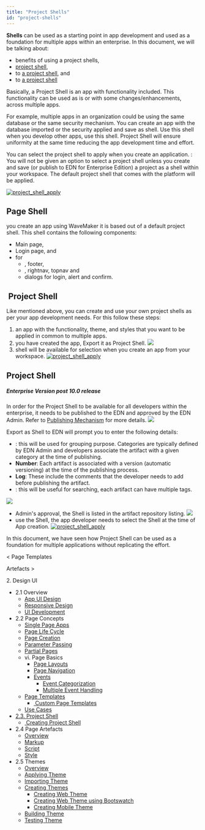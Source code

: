 ```yaml
---
title: "Project Shells"
id: "project-shells"
---
```


**Shells** can be used as a starting point in app development and used as a foundation for multiple apps within an enterprise. In this document, we will be talking about:

- benefits of using a project shells,
- [project shell](#default-shell),
- to [a project shell](#creating-shell), and
- to [a project shell](#publishing-shell)

Basically, a Project Shell is an app with functionality included. This functionality can be used as is or with some changes/enhancements, across multiple apps.

For example, multiple apps in an organization could be using the same database or the same security mechanism. You can create an app with the database imported or the security applied and save as shell. Use this shell when you develop other apps, use this shell. Project Shell will ensure uniformity at the same time reducing the app development time and effort.

You can select the project shell to apply when you create an application. : You will not be given an option to select a project shell unless you create and save (or publish to EDN for Enterprise Edition) a project as a shell within your workspace. The default project shell that comes with the platform will be applied.

[![project_shell_apply](../assets/project_shell_apply.png)](../assets/project_shell_apply.png)

## Page Shell

you create an app using WaveMaker it is based out of a default project shell. This shell contains the following components:

- Main page,
- Login page, and
- for
    - , footer,
    - , rightnav, topnav and
    - dialogs for login, alert and confirm.

##  Project Shell

Like mentioned above, you can create and use your own project shells as per your app development needs. For this follow these steps:

1. an app with the functionality, theme, and styles that you want to be applied in common to multiple apps.
2. you have created the app, Export it as Project Shell. [![](../assets/Publish_shell_ws.png)](../assets/Publish_shell_ws.png)
3. shell will be available for selection when you create an app from your workspace. [![project_shell_apply](../assets/project_shell_apply2.png)](../assets/project_shell_apply2.png)

## Project Shell

##### Enterprise Version post 10.0 release

In order for the Project Shell to be available for all developers within the enterprise, it needs to be published to the EDN and approved by the EDN Admin. Refer to [Publishing Mechanism](/learn/app-development/wavemaker-overview/artifacts-repository/#publishing) for more details. [![](../assets/Publish_shell.png)](../assets/Publish_shell.png)

Export as Shell to EDN will prompt you to enter the following details:

- : this will be used for grouping purpose. Categories are typically defined by EDN Admin and developers associate the artifact with a given category at the time of publishing.
- **Number**: Each artifact is associated with a version (automatic versioning) at the time of the publishing process.
- **Log**: These include the comments that the developer needs to add before publishing the artifact.
- : this will be useful for searching, each artifact can have multiple tags.

[![](../assets/shell_publish_edn.png)](../assets/shell_publish_edn.png)

- Admin's approval, the Shell is listed in the artifact repository listing. [![](../assets/Artifacts_shell_list.png)](../assets/Artifacts_shell_list.png)
- use the Shell, the app developer needs to select the Shell at the time of App creation. [![project_shell_apply](../assets/project_shell_apply2.png)](../assets/project_shell_apply2.png)

In this document, we have seen how Project Shell can be used as a foundation for multiple applications without replicating the effort.

< Page Templates

Artefacts >

2\. Design UI

- 2.1 Overview
    - [App UI Design](/learn/app-development/ui-design/design-overview/#app-ui-design)
    - [Responsive Design](/learn/app-development/ui-design/design-overview/#responsive-design)
    - [UI Development](/learn/app-development/ui-design/design-overview/#ui-development)
- 2.2 Page Concepts
    - [Single Page Apps](/learn/app-development/ui-design/page-concepts/)
    - [Page Life Cycle](/learn/app-development/ui-design/page-concepts/#page-lifecycle)
    - [Page Creation](/learn/app-development/ui-design/page-creation/)
    - [Parameter Passing](/learn/app-development/ui-design/page-creation/#page-parameters)
    - [Partial Pages](/learn/app-development/ui-design/page-concepts/partial-pages/)
    - vi. Page Basics
        - [Page Layouts](/learn/app-development/ui-design/page-concepts/page-layouts/#page-layouts)
        - [Page Navigation](/learn/app-development/ui-design/page-concepts/page-layouts/#page-navigation)
        - [Events](/learn/app-development/ui-design/page-concepts/page-layouts/#events)
            - [Event Categorization](/learn/app-development/ui-design/page-concepts/page-layouts/#event-categorization)
            - [Multiple Event Handling](/learn/app-development/ui-design/page-concepts/page-layouts/#multiple-events)
    - [Page Templates](/learn/app-development/ui-design/page-concepts/page-templates/#)
        - [ Custom Page Templates](/learn/app-development/ui-design/page-concepts/page-templates/#creating-page-templates)
    - [Use Cases](/learn/app-development/ui-design/use-cases-ui-design/)
- [2.3. Project Shell](#)
    - [ Creating Project Shell](#creating-shell)
- 2.4 Page Artefacts
    - [Overview](/learn/app-development/ui-design/page-artefacts/)
    - [Markup](/learn/app-development/ui-design/page-artefacts/#page-markup)
    - [Script](/learn/app-development/ui-design/page-artefacts/#page-script)
    - [Style](/learn/app-development/ui-design/page-artefacts/#page-style)
- 2.5 Themes
    - [Overview](/learn/app-development/ui-design/themes/)
    - [Applying Theme](/learn/app-development/ui-design/themes/#apply-theme)
    - [Importing Theme](/learn/app-development/ui-design/themes/#import-theme)
    - [Creating Themes](/learn/app-development/ui-design/themes/#create-theme)
        - [Creating Web Theme](/learn/app-development/ui-design/themes/#create-theme-web)
        - [Creating Web Theme using Bootswatch](/learn/app-development/ui-design/themes/#create-theme-bootswatch)
        - [Creating Mobile Theme](/learn/app-development/ui-design/themes/#create-theme-mobile)
    - [Building Theme](/learn/app-development/ui-design/themes/#build-theme)
    - [Testing Theme](/learn/app-development/ui-design/themes/#test-theme)
